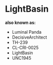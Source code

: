 # LightBasin

**also known as:**
- Luminal Panda
- DecisiveArchitect
- TH-239
- CL-CRI-0025
- LightBasin
- UNC1945
